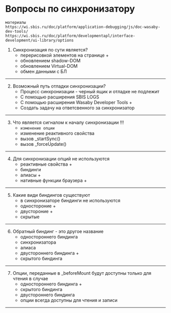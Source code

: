 # Вопросы по синхронизатору 

```
материалы
https://wi.sbis.ru/doc/platform/application-debugging/js/doc-wasaby-dev-tools/
https://wi.sbis.ru/doc/platform/developmentapl/interface-development/ui-library/options
```

1. Синхронизация по сути является?
	+ перерисовкой элементов на странице +
	- обновлением shadow-DOM
	- обновлением Virtual-DOM
	- обмен данными с БЛ

---
2. Возможный путь отладки синхронизации?
	- Процесс синхронизации - черный ящик и отладке не подлежит
	- С помощью расширения SBIS LOGS
	+ С помощью расширения Wasaby Developer Tools + 
	- Создать задачу на ответсвенного за синхронизатор

---
3. Что является сигналом к началу синхронизации !!!
	+ `изменение опции` 
	- изменение реактивного свойства
	- вызов _startSync()
	- вызов _forceUpdate()
  
---
4. Для синхронизации опций не используются 
	+ реактивные свойства +
	- биндинги
	+ алиасы +
	+ нативные функции браузера +
  
---	
5. Какие види биндингов существуют
	- в синхронизаторе биндинги не используются
	+ одностороние + 
	+ двустороние + 
	- скрытые 

---
6. Обратный биндинг - это другое название
	- одностороннего биндинга
	- синхронизатора
	- алиаса
	+ двустороннего биндинга + 
	- скрытого биндинга

---
7. Опции, переданные в _beforeMount будут доступны только для чтения в случае
	+ одностороннего биндинга + 
	- скрытого биндинга
	- двустороннего биндинга
	- опции всегда доступны для чтения и записи
  
---
